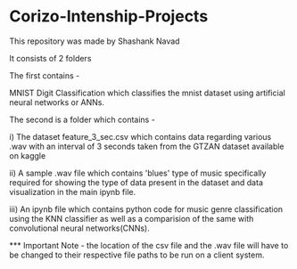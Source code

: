 # Corizo-Intenship-Projects

This repository was made by Shashank Navad

It consists of 2 folders

The first contains -

MNIST Digit Classification which classifies the mnist dataset using artificial neural networks or ANNs.

The second is a folder which contains -

i) The dataset feature_3_sec.csv which contains data regarding various .wav with an interval of 3 seconds taken from 
the GTZAN dataset available on kaggle

ii) A sample .wav file which contains 'blues' type of music specifically required for showing the type of data present
in the dataset and data visualization in the main ipynb file.

iii) An ipynb file which contains python code for music genre classification using the KNN classifier as well as
a comparision of the same with convolutional neural networks(CNNs).

*** Important Note - the location of the csv file and the .wav file will have to be changed to their respective file paths to be run
on a client system.

